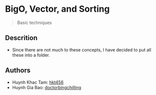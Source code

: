 # BigO, Vector, and Sorting
> Basic techniques
## Descrition
- Since there are not much to these concepts, I have decided to put all these into a folder.
## Authors
- Huynh Khac Tam: [hkt456](https://github.com/doctorbingchilling)
- Huynh Gia Bao: [doctorbingchilling](https://github.com/doctorbingchilling)
